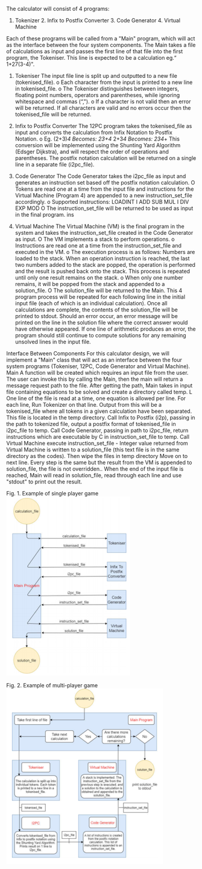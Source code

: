 The calculator will consist of 4 programs: 

1. Tokenizer 2. Infix to Postfix Converter 3. Code Generator 4. Virtual Machine 

Each of these programs will be called from a "Main" program, which will act as the interface between the four system components. The Main takes a file of calculations as input and passes the first line of that file into the first program, the Tokeniser. 
This line is expected to be a calculation eg.“ 1+27(3-4)". 

1. Tokeniser 
The input file line is split up and outputted to a new file (tokenised_file). o Each character from the input is printed to a new line in tokenised_file. o The Tokeniser distinguishes between integers, floating point numbers, operators 
and parentheses, while ignoring whitespace and commas (“,"). o If a character is not valid then an error will be returned. 
If all characters are valid and no errors occur then the tokenised_file will be returned. 

2. Infix to Postfix Converter 
The 12PC program takes the tokenised_file as input and converts the calculation 
from Infix Notation to Postfix Notation. o Eg. (2+3)*4 Becomes: 23+4* 
2+3*4 
Becomes: 
234*+ 
This conversion will be implemented using the Shunting Yard Algorithm (Edsger Dijkstra), and will respect the order of operations and parentheses. The postfix notation calculation will be returned on a single line in a separate file (i2pc_file).

3. Code Generator 
The Code Generator takes the i2pc_file as input and generates an instruction set 
based off the postfix notation calculation. O Tokens are read one at a time from the input file and instructions for the Virtual 
Machine (Program 4) are appended to a new instruction_set_file accordingly. o Supported instructions: 
LOADINT I ADD 
SUB 
MUL I DIV 
EXP 
MOD O The instruction_set_file will be returned to be used as input in the final program. 
ins 
4. Virtual Machine 
The Virtual Machine (VM) is the final program in the system and takes the 
instruction_set_file created in the Code Generator as input. O The VM implements a stack to perform operations. o Instructions are read one at a time from the instruction_set_file and executed in 
the VM. o The execution process is as follows: 
Numbers are loaded to the stack. When an operation instruction is reached, the last two numbers added to the stack are popped, the operation is performed and the result is pushed back onto the stack. 
This process is repeated until only one result remains on the stack. o When only one number remains, it will be popped from the stack and appended 
to a solution_file. O The solution_file will be returned to the Main. 
This 4 program process will be repeated for each following line in the initial input file (each of which is an individual calculation). Once all calculations are complete, the contents of the solution_file will be printed to stdout. Should an error occur, an error message will be printed on the line in the solution file where the correct answer would have otherwise appeared. If one line of arithmetic produces an error, the program should still continue to compute solutions for any remaining unsolved lines in the input file. 

Interface Between Components 
For this calculator design, we will implement a "Main" class that will act as an interface between the four system programs (Tokeniser, 12PC, Code Generator and Virtual Machine). 
Main 
A function will be created which requires an input file from the user. The user can invoke this by calling the Main, then the main will return a message request path to the file. 
After getting the path, Main takes in input file containing equations to be solved and create a directory called temp. 
L One line of the file is read at a time, one equation is allowed per 
line. For each line, 
Run Tokenizer on that line. Output from this will be a tokenised_file where all tokens in a given calculation have been separated. This file is located in the temp directory. 
Call Infix to Postfix (i2p), passing in the path to tokenized file, output a postfix format of tokenised_file in i2pc_file to temp. 
Call Code Generator, passing in path to i2pc_file, return instructions which are executable by C in instruction_set_file to temp. 
Call Virtual Machine execute instruction_set_file - Integer value returned from Virtual Machine is written to a solution_file (this text file is in the same directory as the codes). Then wipe the files in temp 
directory Move on to next line. Every step is the same but the result from the VM is appended to solution_file, the file is not overridden.. 
When the end of the input file is reached, Main will read in solution_file, read through each line and use "stdout" to print out the result. 

Fig. 1. Example of single player game
![Alt text](dataflowdiagram.PNG)

Fig. 2. Example of multi-player game
![Alt text](highlevelarchitecturediagram.PNG) 
